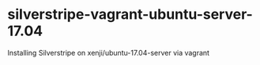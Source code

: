 # silverstripe-vagrant-ubuntu-server-17.04
Installing Silverstripe on xenji/ubuntu-17.04-server via vagrant
